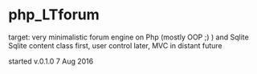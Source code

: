 # php_LTforum
target: very minimalistic forum engine on Php (mostly OOP ;) ) and Sqlite
Sqlite content class first, user control later, MVC in distant future

started v.0.1.0 7 Aug 2016
